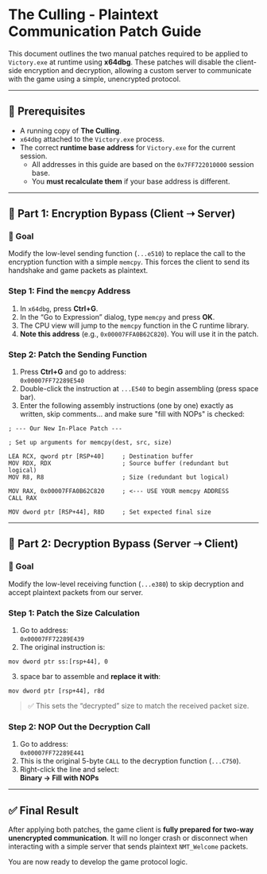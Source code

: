 # The Culling - Plaintext Communication Patch Guide

This document outlines the two manual patches required to be applied to `Victory.exe` at runtime using **x64dbg**. These patches will disable the client-side encryption and decryption, allowing a custom server to communicate with the game using a simple, unencrypted protocol.

---

## 🧰 Prerequisites

- A running copy of **The Culling**.
- `x64dbg` attached to the `Victory.exe` process.
- The correct **runtime base address** for `Victory.exe` for the current session.
  - All addresses in this guide are based on the `0x7FF722010000` session base.
  - You **must recalculate them** if your base address is different.

---

## 🧱 Part 1: Encryption Bypass (Client ➝ Server)

### 🎯 Goal

Modify the low-level sending function (`...e510`) to replace the call to the encryption function with a simple `memcpy`. This forces the client to send its handshake and game packets as plaintext.

### Step 1: Find the `memcpy` Address

1. In `x64dbg`, press **Ctrl+G**.
2. In the “Go to Expression” dialog, type `memcpy` and press **OK**.
3. The CPU view will jump to the `memcpy` function in the C runtime library.
4. **Note this address** (e.g., `0x00007FFA0B62C820`). You will use it in the patch.

### Step 2: Patch the Sending Function

1. Press **Ctrl+G** and go to address:  
   `0x00007FF72289E540`
2. Double-click the instruction at `...E540` to begin assembling (press space bar).
3. Enter the following assembly instructions (one by one) exactly as written, skip comments... and make sure "fill with NOPs" is checked:

```
; --- Our New In-Place Patch ---

; Set up arguments for memcpy(dest, src, size)

LEA RCX, qword ptr [RSP+40]     ; Destination buffer
MOV RDX, RDX                    ; Source buffer (redundant but logical)
MOV R8, R8                      ; Size (redundant but logical)

MOV RAX, 0x00007FFA0B62C820     ; <--- USE YOUR memcpy ADDRESS
CALL RAX

MOV dword ptr [RSP+44], R8D     ; Set expected final size
```

---

## 🧱 Part 2: Decryption Bypass (Server ➝ Client)

### 🎯 Goal

Modify the low-level receiving function (`...e380`) to skip decryption and accept plaintext packets from our server.

### Step 1: Patch the Size Calculation

1. Go to address:  
   `0x00007FF72289E439`
2. The original instruction is:

```
mov dword ptr ss:[rsp+44], 0
```

3. space bar to assemble and **replace it with**:

```
mov dword ptr [rsp+44], r8d
```

> ✅ This sets the “decrypted” size to match the received packet size.

### Step 2: NOP Out the Decryption Call

1. Go to address:  
   `0x00007FF72289E441`
2. This is the original 5-byte `CALL` to the decryption function (`...C750`).
3. Right-click the line and select:  
   **Binary → Fill with NOPs**

---

## ✅ Final Result

After applying both patches, the game client is **fully prepared for two-way unencrypted communication**. It will no longer crash or disconnect when interacting with a simple server that sends plaintext `NMT_Welcome` packets.

You are now ready to develop the game protocol logic.
